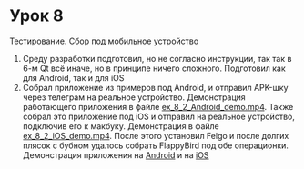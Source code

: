 #  Урок 8
Тестирование. Сбор под мобильное устройство

1. Среду разработки подготовил, но не согласно инструкции, так так в 6-м Qt всё иначе, но в принципе ничего сложного. Подготовил как для Android, так и для iOS  
2. Собрал приложение из примеров под Android, и отправил APK-шку через телеграм на реальное устройство. Демонстрация работающего приложения в файле [ex_8_2_Android_demo.mp4](https://github.com/bazyak/qml/blob/qml08/qml08/ex_8_2_Android_demo.mp4). Также собрал это приложение под iOS и отправил на реальное устройство, подключив его к макбуку. Демонстрация в файле [ex_8_2_iOS_demo.mp4](https://github.com/bazyak/qml/blob/qml08/qml08/ex_8_2_iOS_demo.mp4). После этого установил Felgo и после долгих плясок с бубном удалось собрать FlappyBird под обе операционки. Демонстрация приложения на [Android](https://github.com/bazyak/qml/blob/qml08/qml08/ex_8_2_Felgo_Android_demo.mp4) и на [iOS](https://github.com/bazyak/qml/blob/qml08/qml08/ex_8_2_Felgo_iOS_demo.mp4)
